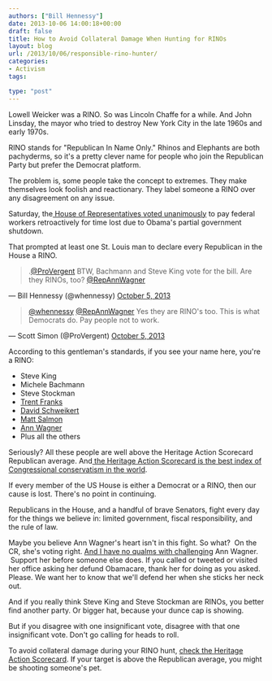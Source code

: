 ```yaml
---
authors: ["Bill Hennessy"]
date: 2013-10-06 14:00:18+00:00
draft: false
title: How to Avoid Collateral Damage When Hunting for RINOs
layout: blog
url: /2013/10/06/responsible-rino-hunter/
categories:
- Activism
tags:

type: "post"
---
```


Lowell Weicker was a RINO. So was Lincoln Chaffe for a while. And John Linsday, the mayor who tried to destroy New York City in the late 1960s and early 1970s.

RINO stands for "Republican In Name Only." Rhinos and Elephants are both pachyderms, so it's a pretty clever name for people who join the Republican Party but prefer the Democrat platform.

The problem is, some people take the concept to extremes. They make themselves look foolish and reactionary. They label someone a RINO over any disagreement on any issue.

Saturday, the[ House of Representatives voted unanimously](https://clerk.house.gov/evs/2013/roll525.xml) to pay federal workers retroactively for time lost due to Obama's partial government shutdown.

That prompted at least one St. Louis man to declare every Republican in the House a RINO.


> .[@ProVergent](https://twitter.com/ProVergent) BTW, Bachmann and Steve King vote for the bill. Are they RINOs, too? [@RepAnnWagner](https://twitter.com/RepAnnWagner)

— Bill Hennessy (@whennessy) [October 5, 2013](https://twitter.com/whennessy/statuses/386587941306257409)





> [@whennessy](https://twitter.com/whennessy) [@RepAnnWagner](https://twitter.com/RepAnnWagner) Yes they are RINO's too. This is what Democrats do. Pay people not to work.

— Scott Simon (@ProVergent) [October 5, 2013](https://twitter.com/ProVergent/statuses/386588324447518720)




According to this gentleman's standards, if you see your name here, you're a RINO:



  * Steve King
  * Michele Bachmann
  * Steve Stockman
  * [Trent Franks](https://heritageactionscorecard.com/members/member/F000448)
  * [David Schweikert](https://heritageactionscorecard.com/members/member/S001183)
  * [Matt Salmon](https://heritageactionscorecard.com/members/member/S000018)
  * [Ann Wagner](https://heritageactionscorecard.com/members/member/W000812)
  * Plus all the others

Seriously? All these people are well above the Heritage Action Scorecard Republican average. And[ the Heritage Action Scorecard is the best index of Congressional conservatism in the world](https://www.redstate.com/dhorowitz3/2011/08/25/heritage-actions-legislative-scorecard/).

If every member of the US House is either a Democrat or a RINO, then our cause is lost. There's no point in continuing.

Republicans in the House, and a handful of brave Senators, fight every day for the things we believe in: limited government, fiscal responsibility, and the rule of law.

Maybe you believe Ann Wagner's heart isn't in this fight. So what?  On the CR, she's voting right. [And I have no qualms with challenging](https://hennessysview.com/2013/09/10/eric-cantor-and-the-trojan-rabbit/) Ann Wagner.  Support her before someone else does. If you called or tweeted or visited her office asking her defund Obamacare, thank her for doing as you asked. Please. We want her to know that we'll defend her when she sticks her neck out.

And if you really think Steve King and Steve Stockman are RINOs, you better find another party. Or bigger hat, because your dunce cap is showing.

But if you disagree with one insignificant vote, disagree with that one insignificant vote. Don't go calling for heads to roll.

To avoid collateral damage during your RINO hunt, [check the Heritage Action Scorecard](https://heritageactionscorecard.com/). If your target is above the Republican average, you might be shooting someone's pet.


